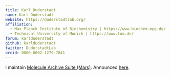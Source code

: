 ```yaml
---
title: Karl Duderstadt  
name: Karl Duderstadt
website: https://duderstadtlab.org/
affiliation:
  - Max Planck Institute of Biochemistry | https://www.biochem.mpg.de/
  - Technical University of Munich | https://www.tum.de/
forum: karlduderstadt
github: karlduderstadt
twitter: DuderstadtLab
orcid: 0000-0002-1279-7841
---
```

I maintain [Molecule Archive Suite (Mars)](https://duderstadt-lab.github.io/mars-docs/). Announced [here](https://forum.image.sc/t/beta-release-of-molecule-archive-suite-mars-a-beginning/52809).

